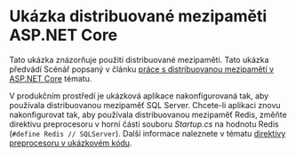 # <a name="aspnet-core-distributed-cache-sample"></a>Ukázka distribuované mezipaměti ASP.NET Core

Tato ukázka znázorňuje použití distribuované mezipaměti. Tato ukázka předvádí Scénář popsaný v článku [práce s distribuovanou mezipamětí v ASP.NET Core](https://docs.microsoft.com/aspnet/core/performance/caching/distributed) tématu.

V produkčním prostředí je ukázková aplikace nakonfigurovaná tak, aby používala distribuovanou mezipaměť SQL Server. Chcete-li aplikaci znovu nakonfigurovat tak, aby používala distribuovanou mezipaměť Redis, změňte direktivu preprocesoru v horní části souboru *Startup.cs* na hodnotu Redis (`#define Redis // SQLServer`). Další informace naleznete v tématu [direktivy preprocesoru v ukázkovém kódu](https://docs.microsoft.com/aspnet/core/#preprocessor-directives-in-sample-code).

